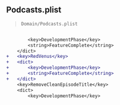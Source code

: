 ## Podcasts.plist

> `Domain/Podcasts.plist`

```diff

 		<key>DevelopmentPhase</key>
 		<string>FeatureComplete</string>
 	</dict>
+	<key>RedVenus</key>
+	<dict>
+		<key>DevelopmentPhase</key>
+		<string>FeatureComplete</string>
+	</dict>
 	<key>RemoveCleanEpisodeTitle</key>
 	<dict>
 		<key>DevelopmentPhase</key>

```
